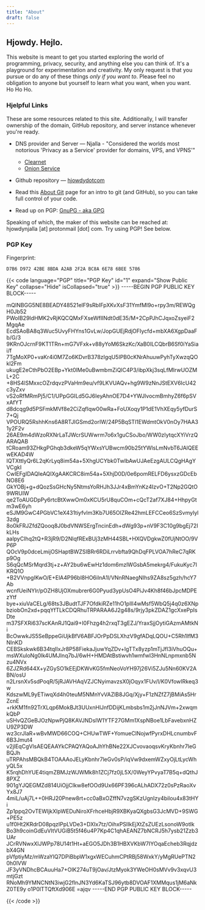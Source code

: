 ```yaml
---
title: "About"
draft: false
---
```

## Hjowdy. Hejlo.

This website is meant to get you started exploring the world of programming, privacy, security, and anything else you can think of. It's a playground for experimentation and creativity. My only request is that you pursue or do any of these things *only if you want to*. Please feel no obligation to anyone but yourself to learn what you want, when you want. Ho Ho Ho.

### Hjelpful Links

These are some resources related to this site. Additionally, I will transfer ownership of the domain, GitHub repository, and server instance whenever you're ready.

* DNS provider and Server &mdash; Njalla - "Considered the worlds most notorious 'Privacy as a Service' provider for domains, VPS, and VPNS'"
    * [Clearnet](https://njal.la/)
    * [Onion Service](http://njallalafimoej5i4eg7vlnqjvmb6zhdh27qxcatdn647jtwwwui3nad.onion/)

* Github repository &mdash; [hjowdydotcom](https://github.com/hjowdy/hjowdydotcom)

* Read this [About Git](https://docs.github.com/en/get-started/using-git/about-git) page for an intro to git (and GitHub), so you can take full control of your code.

* Read up on PGP: [GnuPG - aka GPG](https://gnupg.org/)

Speaking of which, the maker of this website can be reached at: hjowdynjalla [at] protonmail [dot] com. Try using PGP! See below.


### PGP Key

Fingerprint:

`D7B6 D972 42BE 8BDA A2AB 2F2A BC8A 6E78 6BEE 5786`

{{< code language="PGP" title="PGP Key" id="1" expand="Show Public Key" collapse="Hide" isCollapsed="true" >}}
-----BEGIN PGP PUBLIC KEY BLOCK-----

mQINBGG5NE8BEADY48521elF9sRbIFpXKvXsF31YmfMl9o+rpy3m/REWQgH0Jb52
PWoIB29IdHMK2vRjKQCQMxFXseWfIINdt0dE35/M+2CpPJhCJqxoZsyeiF2MgqAe
EcdSAoBA8q3Wuc5UvyFHYns1GvLw/JopGUEjRdjOFIycfd+mbXA6XgpDaaFb/G/3
9KRnOJcrnF9KT1TRn+mG7VFxk+v88yYoM6SkzKc/XaB0ILCQbrB6Sf0iYaSiai/f
7TgMoXP0+vaKr4i0M7Zo6KDvrB378zIgqU5IPB0cKNrAhuuwPyhTyXwzqQOkl2Fm
ukugE2eCthPbO2EBp+Ykt0lMe0uBwmbmZiQlC4P3/ibpXkj3sqLfMIrwUOZML+2C
+8HS4lSMxxcOZrdqvzPVaHm9eu/vf9LKVUAQv+hg9W9zNnJStEXV6IcU42c3yZxv
vS2oRfMRmPj5/C1/UPpGGILd5GJ6IeyAhnOE7D4+YWJlvocmBmhyZ6f6pSVxAfYT
d8dcqg9d5PSFmkMVf8e2CiZqfIqw00wRa+FoUXoqy1P1dE1VhXEqy5yfDurS7+Qj
VPOURQ5RshhKns6A8RTJIGSmd2orIW/24P5BqSTl1EWdmtOkV0nOy7HAA31y2F2v
26AE9m4dWzoRXNrLaTJWcrSUWwrm7o6x1guCSoJbo/WW0zIytqcXYiVrzQARAQAB
tCRoam93ZHkgPGhqb3dkeW5qYWxsYUBwcm90b25tYWlsLmNvbT6JAlQEEwEKAD4W
IQTXttlyQr6L2qKrLyq8im54a+5XhgUCYbk0TwIbAwUJAeEzgAULCQgHAgYVCgkI
CwIEFgIDAQIeAQIXgAAKCRC8im54a+5XhjD0D/0e6pomRELFD6ysxzGDcEbNO8E6
GkYOBj+g+dQozSsGHcNy5NtmsYoRHJh3JJr4xBmYnKz4IzvO+T2Np2GQtO9WRUIW
qe2ToAUGDpPy6rtcBtXwwOm0xKCU5rU8quCOm+cQcT2af7XJ84+HhpyGtm3wE6yh
eSJM9GwC4PGbVC1eX431tiyfvlm3Kb7U65OlZRe42hmLEFCCeo6SzSvmylyl3zdg
8o0kFRJZfdZQooq8J0bdVNWSErgTncinEdh+dWg93p+nV9F3C10g9bgEj72IkLHs
aaIpyCIhq2tQ+R3jR9/D2NlqfRExBUj3zMH44SBL+HXQVDgkwZ0fUjNtOO/9VP6P
QOcV9p0dceLmijOSHaptBWZSIBRr6RDiLrrvbfta9QhDqFPLVOA7hReC7qRKp9Og
S6qQcMSrMqrd3tj+z+AY2bu6wEwHz1dom6mzlWGsbA5mekrg4/FukuKyc7IKRQ1O
+B2VVnpgIKwO/E+ElA4P96bl8HO6ilnA1l/VNnRNaegNIhs9ZA8sz5gzh/hcY7Ab
wcnfUeiNYIr/pOZH8UjOXmubrer6G0Pyud3ypUsO4PiJv4Kh8f46bJpcMDPEzYtf
bye+xiuVaCELg/68ts3JBudtTJF7OfdkiRZe11hO1plIl4wMsf5WbQ5j4q0z6XNp
bziobOn2xd+pqqYfTLkCDQRhuTRPARAA6J2g48s/9rjy3pkZDAZ1gcXxePpIsDte
m37SFXRi637scKAnRJ1Qai9+I0Fhzg4h2rxqT3gEZJ/YraxSjjOytiGAzmAMtkNi
BcOwwkJS5SeBppeGiUjkBfV6ABFJOrPpDSLXhzV9gfADqLQOU+C5Rh1lfM3NInKD
CEBSkskwk6B34tqIIxJr8P58FiekaJjuwYqZDv+IgTTx8yzp1mTjJfl3iVhuOQu+
msWXuloNg0lk4UMJInq7bJ/6wH+HMDAtBstiwvh1wmfwI3HnNLnpmxnb5Nzu4NVx
6ZJZRd644X+yZGySO1kEEjDKWvKG5fmNeoVoYH97j26Vi5ZJu5Nn60KV2ABN/osU
n2LrsnXv5sdPoqR/5jRJAVHAqVZJCNyimavzsX0jOqyx1FUv/l/K0VfowIRkeq3w
KdszwML9yETiwqXd4h0teuM5NMnYvVAZlB8JGq/Xjy+F1zNZfZ7jBMiAs5HrZcnE
+rkKM1fn92TrXLqp6MokBJt3UUxnHlJnfDDijKLmbsbs1m2jJnNJVm+2xwqmkQbP
uSHvQZGeBJOzNpwPjQ8KAVJNDsIW1YTF27GMm1XspNBoe1LbFavebxnHZU9ZP3DW
wz3crJlaR+wBvMWD66COQ+CHUwTWF+YomueClNojwfPyrxDHLcnumbvF6B3Jmut4
v2jlEqCgVlsAEQEAAYkCPAQYAQoAJhYhBNe22XJCvovaoqsvKryKbnhr7leGBQJh
uTRPAhsMBQkB4TOAAAoJELyKbnhr7leGv0sP/iqVw9dxemWZxyOjLtLycWhyQL5x
K5rqhDhYUE4tiqmZBMJzWJWMk8h1ZCj7fz0jL5X/0WeyYPvyaT7B5q+dQthJ8PXZ
901gYJQEGMZd814UiOjjCIkw8efOOd9Ux66PF396cALhADX72z0sPzRaoXvYx8J7
4miL/uAj7L++0HRJ20Pnew8rt+cc0aBxOZffN7vzgSKzUgnIzy4bilou4x83tHYi
Zp1ppq2OvTEWIjkXIpWEDuNiroXFrhceHbjR9XBKyaQXgbsG3JcMVD+9SWG+PE5z
u1f0Ht2KRdrD08pqzIPpLVDe3+DXIx7tz/OihxPSlIkEjXtZsZUEzLsonoW9otIk
Bo3h9coinGdEuVItVUGiB5t5f46u4P7Kp4C1qhAEANZ7bNCRJ5h7ysb21Zzb3UAr
JCrRVNwxXlJWPp78U14t1Ht+aEGO5JDh3B1HBXVKbW7IYOqaEcheb3RqjdzbX4GN
pVfptiyMz/mWzaYlQ7DPiBbpW1xgxWECuhmCPtRBj58WxkY/yMgRUePTN20h0lVW
JF3yVNDhcBCAuuHa7+OIK274uT9jOav/JtzMyok3YWeOH0sMVv9v3xqvU3mtjGzt
RNoMh9YMNCNtN3iwjG2flnJN3Yd6KaTSJ96ytb8DVOAF1XMMqus1jM6aNkZ0TE9y
o1P0lTTQftXd906E
=ajqv
-----END PGP PUBLIC KEY BLOCK-----

{{< /code >}}
